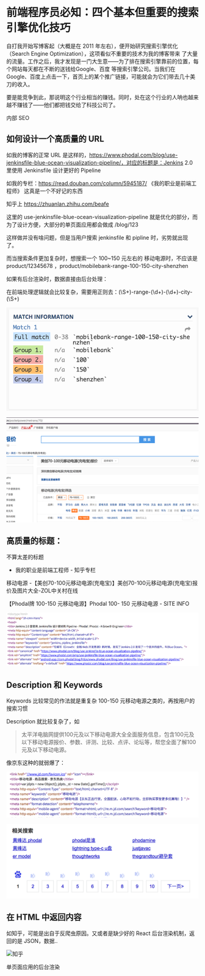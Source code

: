前端程序员必知：四个基本但重要的搜索引擎优化技巧
===

自打我开始写博客起（大概是在 2011 年左右），便开始研究搜索引擎优化（Search Engine Optimization），这项看似不重要的技术为我的博客带来 了大量的流量。工作之后，我才发现是一门大生意——为了排在搜索引擎靠前的位置，每个网站每天都在不断的送钱给Google、百度 等搜索引擎公司。当我们在 Google、百度上点击一下，首页上的某个推广链接，可能就会为它们带去几十美刀的收入。

要是能竞争到此，那说明这个行业相当的赚钱。同时，处在这个行业的人呐也越来越不赚钱了——他们都把钱交给了科技公司了。

内部 SEO

如何设计一个高质量的 URL
---

如我的博客的正常 URL 是这样的，https://www.phodal.com/blog/use-jenkinsfile-blue-ocean-visualization-pipeline/，对应的标题是：Jenkins 2.0 里使用 Jenkinsfile 设计更好的 Pipeline

如我的专栏：https://read.douban.com/column/5945187/ 《我的职业是前端工程师》 这真是一个不好记的东西

知乎上 https://zhuanlan.zhihu.com/beafe

这里的 use-jenkinsfile-blue-ocean-visualization-pipeline 就是优化的部分，而为了设计方便，大部分的单页面应用都会做成 /blog/123

这样做并没有啥问题，但是当用户搜索 jenkinsfile 和 pipline 时，劣势就出现了。

而当搜索条件更加复杂时，想搜索一个 100~150 元左右的 移动电源时，不应该是 product/12345678 ，product/mobilebank-range-100-150-city-shenzhen

如果有后台渲染时，数据直接由后台处理：

在前端处理逻辑就会比较复杂，需要用正则去：(\S+)-range-(\d+)-(\d+)-city-(\S+)

![SEO URL](../images/seo-match-example.png)

![ZOL Example](../images/zol-example.png)

高质量的标题：
---

不算太差的标题

 - 我的职业是前端工程师 - 知乎专栏

移动电源 -【美创70-100元移动电源(充电宝)】美创70-100元移动电源(充电宝)报价及图片大全-ZOL中关村在线

【Phodal牌 100-150 元移动电源】Phodal 100- 150 元移动电源 - SITE INFO

![Phodal's COM SEO](../images/phodal-com-seo.png)

Description 和 Keywords
---

Keywords 比较常见的作法就是重复杂 100-150 元移动电源之类的，再按用户的搜索习惯

Description 就比较复杂了，如 

> 太平洋电脑网提供100元及以下移动电源大全全面服务信息，包含100元及以下移动电源报价、参数、评测、比较、点评、论坛等，帮您全面了解100元及以下移动电源。

像京东这种的就弱爆了：

![京东 SEO](../images/jd-examples.png)

![百度搜索 Phodal](../images/baidu-phodal.png)

在 HTML 中返回内容
---

如知乎，可能是出自于反爬虫原因。又或者是缺少好的 React 后台渲染机制，返回的是 JSON，数据..


![知乎](../imags/zhihu-seo.jpg)

单页面应用的后台渲染




